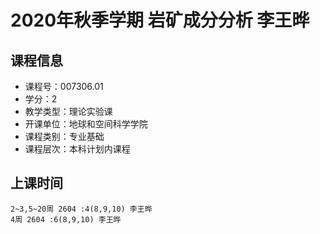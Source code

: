 # 2020年秋季学期 岩矿成分分析 李王晔






## 课程信息

- 课程号：007306.01
- 学分：2
- 教学类型：理论实验课
- 开课单位：地球和空间科学学院
- 课程类别：专业基础
- 课程层次：本科计划内课程

## 上课时间

```
2~3,5~20周 2604 :4(8,9,10) 李王晔
4周 2604 :6(8,9,10) 李王晔
```

